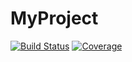 # MyProject

[![Build Status](https://github.com/Ahan-Thakur/MyProject.jl/actions/workflows/CI.yml/badge.svg?branch=main)](https://github.com/Ahan-Thakur/MyProject.jl/actions/workflows/CI.yml?query=branch%3Amain)
[![Coverage](https://codecov.io/gh/Ahan-Thakur/MyProject.jl/branch/main/graph/badge.svg)](https://codecov.io/gh/Ahan-Thakur/MyProject.jl)
